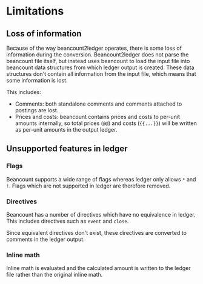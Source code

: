 # Limitations

## Loss of information

Because of the way beancount2ledger operates, there is some loss of information during the conversion.  Beancount2ledger does not parse the beancount file itself, but instead uses beancount to load the input file into beancount data structures from which ledger output is created.  These data structures don't contain all information from the input file, which means that some information is lost.

This includes:

* Comments: both standalone comments and comments attached to postings are lost.
* Prices and costs: beancount contains prices and costs to per-unit amounts internally, so total prices (`@@`) and costs (`{{...}}`) will be written as per-unit amounts in the output ledger.

## Unsupported features in ledger

### Flags

Beancount supports a wide range of flags whereas ledger only allows `*` and `!`.  Flags which are not supported in ledger are therefore removed.

### Directives

Beancount has a number of directives which have no equivalence in ledger.  This includes directives such as `event` and `close`.

Since equivalent directives don't exist, these directives are converted to comments in the ledger output.

### Inline math

Inline math is evaluated and the calculated amount is written to the ledger file rather than the original inline math.

